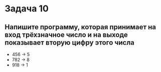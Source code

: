 # Задача 10

## Напишите программу, которая принимает на вход трёхзначное число и на выходе показывает вторую цифру этого числа

* 456 -> 5
* 782 -> 8
* 918 -> 1
